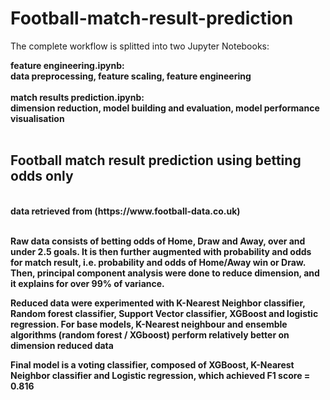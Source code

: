 # Football-match-result-prediction
The complete workflow is splitted into two Jupyter Notebooks:<br>

<b>feature engineering.ipynb<b>: <br>
data preprocessing, feature scaling, feature engineering
<br><br>
<b>match results prediction.ipynb<b>: <br>dimension reduction, model building and evaluation, model performance visualisation 
<br><br>

<h2>Football match result prediction using betting odds only</h2>
<br>data retrieved from (https://www.football-data.co.uk)<br><br>

Raw data consists of betting odds of Home, Draw and Away, over and under 2.5 goals. It is then further augmented with probability and odds for match result, i.e. probability and odds of Home/Away win or Draw. Then, principal component analysis were done to reduce dimension, and it explains for over 99% of variance.<br>


Reduced data were experimented with K-Nearest Neighbor classifier, Random forest classifier, Support Vector classifier, XGBoost and logistic regression. For base models, K-Nearest neighbour and ensemble algorithms (random forest / XGboost) perform relatively better on dimension reduced data <br>

Final model is a voting classifier, composed of XGBoost, K-Nearest Neighbor classifier and Logistic regression, which achieved F1 score = 0.816
